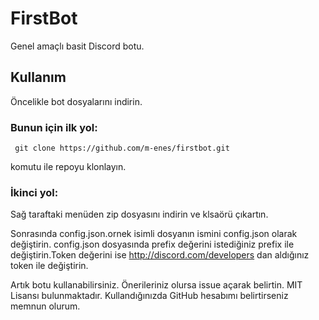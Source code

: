 # FirstBot
Genel amaçlı basit Discord botu.

## Kullanım
Öncelikle bot dosyalarını indirin. 
### Bunun için ilk yol:

` git clone https://github.com/m-enes/firstbot.git`

komutu ile repoyu klonlayın.

### İkinci yol:
Sağ taraftaki menüden zip dosyasını indirin ve klsaörü çıkartın.

Sonrasında config.json.ornek isimli dosyanın ismini config.json olarak değiştirin. config.json dosyasında prefix değerini istediğiniz prefix ile değiştirin.Token değerini ise http://discord.com/developers dan aldığınız token ile değiştirin.

Artık botu kullanabilirsiniz. Önerileriniz olursa issue açarak belirtin. MIT Lisansı bulunmaktadır. Kullandığınızda GitHub hesabımı belirtirseniz memnun olurum.